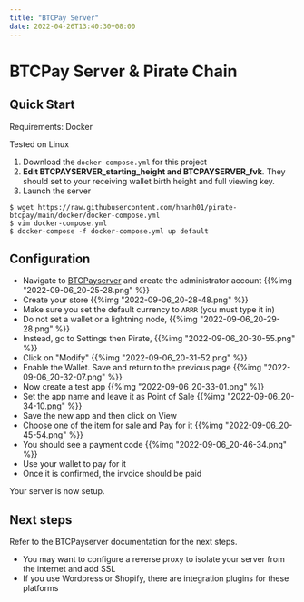 ```yaml
---
title: "BTCPay Server"
date: 2022-04-26T13:40:30+08:00
---
```


# BTCPay Server & Pirate Chain


## Quick Start

Requirements: Docker

Tested on Linux

1. Download the `docker-compose.yml` for this project
2. **Edit BTCPAYSERVER_starting_height and BTCPAYSERVER_fvk**. They
should set to your receiving wallet birth height and full viewing key.
3. Launch the server

```
$ wget https://raw.githubusercontent.com/hhanh01/pirate-btcpay/main/docker/docker-compose.yml
$ vim docker-compose.yml
$ docker-compose -f docker-compose.yml up default
```

## Configuration

- Navigate to [BTCPayserver](http://localhost:14142)
and create the administrator account
{{%img "2022-09-06_20-25-28.png" %}}
- Create your store
{{%img "2022-09-06_20-28-48.png" %}}
- Make sure you set the default currency to `ARRR`
(you must type it in)
- Do not set a wallet or a lightning node,
{{%img "2022-09-06_20-29-28.png" %}}
- Instead, go to Settings then Pirate,
{{%img "2022-09-06_20-30-55.png" %}}
- Click on "Modify"
{{%img "2022-09-06_20-31-52.png" %}}
- Enable the Wallet. Save and return to the previous page
{{%img "2022-09-06_20-32-07.png" %}}
- Now create a test app
{{%img "2022-09-06_20-33-01.png" %}}
- Set the app name and leave it as Point of Sale
{{%img "2022-09-06_20-34-10.png" %}}
- Save the new app and then click on View
- Choose one of the item for sale and Pay for it
{{%img "2022-09-06_20-45-54.png" %}}
- You should see a payment code
{{%img "2022-09-06_20-46-34.png" %}}
- Use your wallet to pay for it
- Once it is confirmed, the invoice should be paid

Your server is now setup.

## Next steps

Refer to the BTCPayserver documentation for the next steps.

- You may want to configure a reverse proxy to isolate your server
from the internet and add SSL
- If you use Wordpress or Shopify, there are integration
plugins for these platforms
